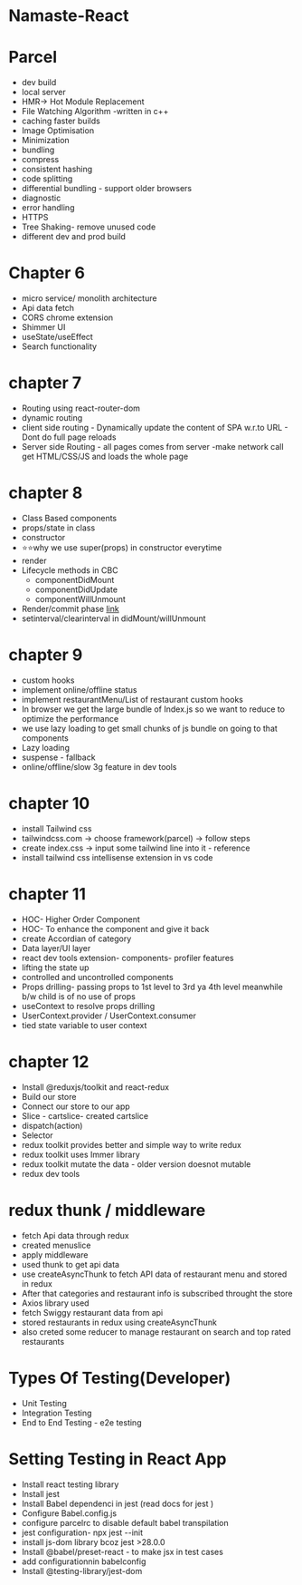 # Namaste-React

# Parcel

- dev build
- local server
- HMR-> Hot Module Replacement
- File Watching Algorithm -written in c++
- caching faster builds
- Image Optimisation
- Minimization
- bundling
- compress
- consistent hashing
- code splitting
- differential bundling - support older browsers
- diagnostic
- error handling
- HTTPS
- Tree Shaking- remove unused code
- different dev and prod build

# Chapter 6

- micro service/ monolith architecture
- Api data fetch
- CORS chrome extension
- Shimmer UI
- useState/useEffect
- Search functionality

# chapter 7

- Routing using react-router-dom
- dynamic routing
- client side routing - Dynamically update the content of SPA w.r.to URL - Dont do full page reloads
- Server side Routing - all pages comes from server -make network call get HTML/CSS/JS and loads the whole page

# chapter 8

- Class Based components
- props/state in class
- constructor
- ⭐⭐why we use super(props) in constructor everytime
- render
- Lifecycle methods in CBC
  - componentDidMount
  - componentDidUpdate
  - componentWillUnmount
- Render/commit phase [link](https://projects.wojtekmaj.pl/react-lifecycle-methods-diagram)
- setinterval/clearinterval in didMount/willUnmount

# chapter 9

- custom hooks
- implement online/offline status
- implement restaurantMenu/List of restaurant custom hooks
- In browser we get the large bundle of Index.js so we want to reduce to optimize the performance
- we use lazy loading to get small chunks of js bundle on going to that components
- Lazy loading
- suspense - fallback
- online/offline/slow 3g feature in dev tools

# chapter 10

- install Tailwind css
- tailwindcss.com -> choose framework(parcel) -> follow steps
- create index.css -> input some tailwind line into it - reference
- install tailwind css intellisense extension in vs code

# chapter 11

- HOC- Higher Order Component
- HOC- To enhance the component and give it back
- create Accordian of category
- Data layer/UI layer
- react dev tools extension- components- profiler features
- lifting the state up
- controlled and uncontrolled components
- Props drilling- passing props to 1st level to 3rd ya 4th level meanwhile b/w child is of no use of props
- useContext to resolve props drilling
- UserContext.provider / UserContext.consumer
- tied state variable to user context

# chapter 12

- Install @reduxjs/toolkit and react-redux
- Build our store
- Connect our store to our app
- Slice - cartslice- created cartslice
- dispatch(action)
- Selector
- redux toolkit provides better and simple way to write redux
- redux toolkit uses Immer library
- redux toolkit mutate the data - older version doesnot mutable
- redux dev tools

# redux thunk / middleware

- fetch Api data through redux
- created menuslice
- apply middleware
- used thunk to get api data
- use createAsyncThunk to fetch API data of restaurant menu and stored in redux
- After that categories and restaurant info is subscribed throught the store
- Axios library used
- fetch Swiggy restaurant data from api
- stored restaurants in redux using createAsyncThunk
- also creted some reducer to manage restaurant on search and top rated restaurants

# Types Of Testing(Developer)
- Unit Testing
- Integration Testing
- End to End Testing - e2e testing

# Setting Testing in React App
- Install react testing library
- Install jest
- Install Babel dependenci in jest (read docs for jest )
- Configure Babel.config.js
- configure parcelrc to disable default babel transpilation
- jest configuration- npx jest --init
- install js-dom library bcoz jest >28.0.0
- Install @babel/preset-react - to make jsx in test cases
- add configurationnin babelconfig
- Install @testing-library/jest-dom
